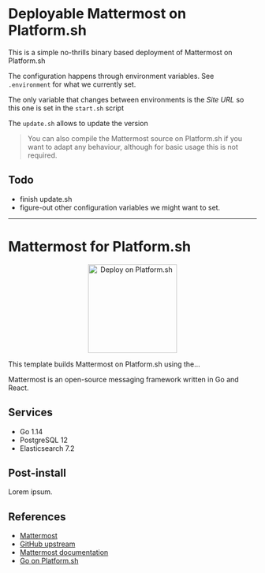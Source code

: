 # Deployable Mattermost on Platform.sh

This is a simple no-thrills binary based deployment of Mattermost on Platform.sh

The configuration happens through environment variables. See `.environment` for what we currently set.

The only variable that changes between environments is the *Site URL* so this one is set in the `start.sh` script

The `update.sh` allows to update the version

> You can also compile the Mattermost source on Platform.sh if you want to adapt any behaviour, although for basic usage this is not required.

## Todo

* finish update.sh
* figure-out other configuration variables we might want to set.

---

# Mattermost for Platform.sh

<p align="center">
<a href="https://console.platform.sh/projects/create-project?template=https://raw.githubusercontent.com/platformsh/template-builder/master/templates/mattermost/.platform.template.yaml&utm_content=mattermost&utm_source=github&utm_medium=button&utm_campaign=deploy_on_platform">
    <img src="https://platform.sh/images/deploy/lg-blue.svg" alt="Deploy on Platform.sh" width="180px" />
</a>
</p>

This template builds Mattermost on Platform.sh using the...

Mattermost is an open-source messaging framework written in Go and React.

## Services

* Go 1.14
* PostgreSQL 12
* Elasticsearch 7.2

## Post-install

Lorem ipsum.

## References

* [Mattermost](https://mattermost.com/)
* [GitHub upstream](https://github.com/mattermost/mattermost-server)
* [Mattermost documentation](https://docs.mattermost.com/)
* [Go on Platform.sh](https://docs.platform.sh/languages/go.html)
